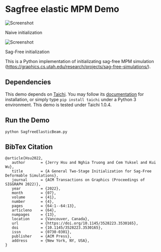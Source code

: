 Sagfree elastic MPM Demo
================
![Screenshot](demo_nosagfree.gif)

Naive initialization

![Screenshot](demo_sagfree.gif)

Sag-Free initialization

This is a Python implementation of initializating sag-free MPM simulation (https://graphics.cs.utah.edu/research/projects/sag-free-simulations/).

Dependencies
--------------------
This demo depends on [Taichi](https://github.com/taichi-dev/taichi). You may follow its [documentation](https://docs.taichi.graphics/) for installation, or simply type `pip install taichi` under a Python 3 environment.
This demo is tested under Taichi 1.0.4.

Run the Demo
--------------------
`python SagfreeElasticBeam.py`


BibTex Citation
----------------------
```
@article{Hsu2022,
   author       = {Jerry Hsu and Nghia Truong and Cem Yuksel and Kui Wu},
   title        = {A General Two-Stage Initialization for Sag-Free Deformable Simulations},
   journal      = {ACM Transactions on Graphics (Proceedings of SIGGRAPH 2022)},
   year         = {2022},
   month        = {07},
   volume       = {41},
   number       = {4},
   pages        = {64:1--64:13},
   articleno    = {64},
   numpages     = {13},
   location     = {Vancouver, Canada},
   url          = {https://doi.org/10.1145/3528223.3530165},
   doi          = {10.1145/3528223.3530165},
   issn         = {0730-0301},
   publisher    = {ACM Press},
   address      = {New York, NY, USA},
}
```